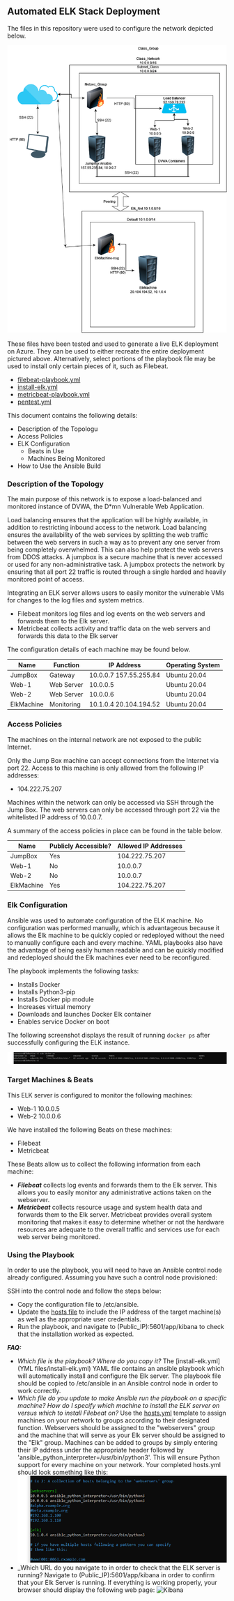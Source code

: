 ## Automated ELK Stack Deployment

The files in this repository were used to configure the network depicted below.

![Diagram](ElkDiagram.png)

These files have been tested and used to generate a live ELK deployment on Azure. They can be used to either recreate the entire deployment pictured above. Alternatively, select portions of the playbook file may be used to install only certain pieces of it, such as Filebeat.

- [filebeat-playbook.yml](https://github.com/TCGill2004/Elk-Stack-Project/blob/main/YML%20files/filebeat-playbook.yml)
- [install-elk.yml](https://github.com/TCGill2004/Elk-Stack-Project/blob/main/YML%20files/install-elk.yml)
- [metricbeat-playbook.yml](https://github.com/TCGill2004/Elk-Stack-Project/blob/main/YML%20files/metricbeat-playbook.yml)
- [pentest.yml](https://github.com/TCGill2004/Elk-Stack-Project/blob/main/YML%20files/pentest.yml)

This document contains the following details:
- Description of the Topologu
- Access Policies
- ELK Configuration
  - Beats in Use
  - Machines Being Monitored
- How to Use the Ansible Build


### Description of the Topology

The main purpose of this network is to expose a load-balanced and monitored instance of DVWA, the D*mn Vulnerable Web Application.

Load balancing ensures that the application will be highly available, in addition to restricting inbound access to the network.  Load balancing ensures the availability of the web services by splitting the web traffic between the web servers in such a way as to prevent any one server from being completely overwhelmed.  This can also help protect the web servers from DDOS attacks.  A jumpbox is a secure machine that is never accessed or used for any non-administrative task.  A jumpbox protects the network by ensuring that all port 22 traffic is routed through a single harded and heavily monitored point of access.

Integrating an ELK server allows users to easily monitor the vulnerable VMs for changes to the log files and system metrics.
- Filebeat monitors log files and log events on the web servers and forwards them to the Elk server.
- Metricbeat collects activity and traffic data on the web servers and forwards this data to the Elk server

The configuration details of each machine may be found below.

| Name       | Function   | IP Address             | Operating System |
|------------|------------|------------------------|------------------|
| JumpBox    | Gateway    | 10.0.0.7 157.55.255.84 | Ubuntu 20.04     |
| Web-1      | Web Server | 10.0.0.5               | Ubuntu 20.04     |
| Web-2      | Web Server | 10.0.0.6               | Ubuntu 20.04     |
| ElkMachine | Monitoring | 10.1.0.4 20.104.194.52 | Ubuntu 20.04     |

### Access Policies

The machines on the internal network are not exposed to the public Internet. 

Only the Jump Box machine can accept connections from the Internet via port 22. Access to this machine is only allowed from the following IP addresses:
- 104.222.75.207

Machines within the network can only be accessed via SSH through the Jump Box.  The web servers can only be accessed through port 22 via the whitelisted IP address of 10.0.0.7.

A summary of the access policies in place can be found in the table below.

| Name       | Publicly Accessible? | Allowed IP Addresses |
|------------|----------------------|----------------------|
| JumpBox    | Yes                  | 104.222.75.207       |
| Web-1      | No                   | 10.0.0.7             |
| Web-2      | No                   | 10.0.0.7             |
| ElkMachine | Yes                  | 104.222.75.207       |

### Elk Configuration

Ansible was used to automate configuration of the ELK machine. No configuration was performed manually, which is advantageous because it allows the Elk machine to be quickly copied or redeployed without the need to manually configure each and every machine.  YAML playbooks also have the advantage of being easily human readable and can be quickly modified and redeployed should the Elk machines ever need to be reconfigured.

The playbook implements the following tasks:
- Installs Docker
- Installs Python3-pip
- Installs Docker pip module
- Increases virtual memory
- Downloads and launches Docker Elk container
- Enables service Docker on boot

The following screenshot displays the result of running `docker ps` after successfully configuring the ELK instance.

![Running](Images/ElkContainerRunning.png)

### Target Machines & Beats
This ELK server is configured to monitor the following machines:
- Web-1 10.0.0.5
- Web-2 10.0.0.6

We have installed the following Beats on these machines:
- Filebeat
- Metricbeat

These Beats allow us to collect the following information from each machine:
- ***Filebeat*** collects log events and forwards them to the Elk server.  This allows you to easily monitor any administrative actions taken on the webserver.
- ***Metricbeat*** collects resource usage and system health data and forwards them to the Elk server.  Metricbeat provides overall system monitoring that makes it easy to determine whether or not the hardware resources are adequate to the overall traffic and services use for each web server being monitored.

### Using the Playbook
In order to use the playbook, you will need to have an Ansible control node already configured. Assuming you have such a control node provisioned: 

SSH into the control node and follow the steps below:
- Copy the configuration file to /etc/ansible.
- Update the [hosts file](hosts.yml) to include the IP address of the target machine(s) as well as the appropriate user credentials.
- Run the playbook, and navigate to (Public_IP):5601/app/kibana to check that the installation worked as expected. 


***FAQ:***
- _Which file is the playbook? Where do you copy it?_
The [install-elk.yml](YML files/install-elk.yml) YAML file contains an ansible playbook which will automatically install and configure the Elk server.  The playbook file should be copied to /etc/ansible in an Ansible control node in order to work correctly.
- _Which file do you update to make Ansible run the playbook on a specific machine? How do I specify which machine to install the ELK server on versus which to install Filebeat on?_
Use the [hosts.yml](hosts.yml) template to assign machines on your network to groups according to their designated function.  Webservers should be assigned to the "webservers" group and the machine that will serve as your Elk server should be assigned to the "Elk" group.  Machines can be added to groups by simply entering their IP address under the appropriate header followed by 'ansible_python_interpreter=/usr/bin/python3'.  This will ensure Python support for every machine on your network.  Your completed hosts.yml should look something like this:
![Hosts](Completed-hosts.PNG)
- _Which URL do you navigate to in order to check that the ELK server is running?
Navigate to (Public_IP):5601/app/kibana in order to confirm that your Elk Server is running.  If everything is working properly, your browser should display the following web page:
![Kibana](Images/KibanaRunningOnElkServer)


